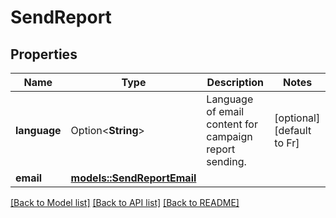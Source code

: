 # SendReport

## Properties

Name | Type | Description | Notes
------------ | ------------- | ------------- | -------------
**language** | Option<**String**> | Language of email content for campaign report sending. | [optional][default to Fr]
**email** | [**models::SendReportEmail**](sendReport_email.md) |  | 

[[Back to Model list]](../README.md#documentation-for-models) [[Back to API list]](../README.md#documentation-for-api-endpoints) [[Back to README]](../README.md)


